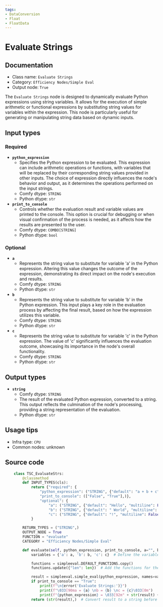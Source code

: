 ```yaml
---
tags:
- DataConversion
- Float
- FloatData
---
```


# Evaluate Strings
## Documentation
- Class name: `Evaluate Strings`
- Category: `Efficiency Nodes/Simple Eval`
- Output node: `True`

The `Evaluate Strings` node is designed to dynamically evaluate Python expressions using string variables. It allows for the execution of simple arithmetic or functional expressions by substituting string values for variables within the expression. This node is particularly useful for generating or manipulating string data based on dynamic inputs.
## Input types
### Required
- **`python_expression`**
    - Specifies the Python expression to be evaluated. This expression can include arithmetic operations or functions, with variables that will be replaced by their corresponding string values provided in other inputs. The choice of expression directly influences the node's behavior and output, as it determines the operations performed on the input strings.
    - Comfy dtype: `STRING`
    - Python dtype: `str`
- **`print_to_console`**
    - Controls whether the evaluation result and variable values are printed to the console. This option is crucial for debugging or when visual confirmation of the process is needed, as it affects how the results are presented to the user.
    - Comfy dtype: `COMBO[STRING]`
    - Python dtype: `bool`
### Optional
- **`a`**
    - Represents the string value to substitute for variable 'a' in the Python expression. Altering this value changes the outcome of the expression, demonstrating its direct impact on the node's execution and results.
    - Comfy dtype: `STRING`
    - Python dtype: `str`
- **`b`**
    - Represents the string value to substitute for variable 'b' in the Python expression. This input plays a key role in the evaluation process by affecting the final result, based on how the expression utilizes this variable.
    - Comfy dtype: `STRING`
    - Python dtype: `str`
- **`c`**
    - Represents the string value to substitute for variable 'c' in the Python expression. The value of 'c' significantly influences the evaluation outcome, showcasing its importance in the node's overall functionality.
    - Comfy dtype: `STRING`
    - Python dtype: `str`
## Output types
- **`string`**
    - Comfy dtype: `STRING`
    - The result of the evaluated Python expression, converted to a string. This output reflects the culmination of the node's processing, providing a string representation of the evaluation.
    - Python dtype: `str`
## Usage tips
- Infra type: `CPU`
- Common nodes: unknown


## Source code
```python
    class TSC_EvaluateStrs:
        @classmethod
        def INPUT_TYPES(cls):
            return {"required": {
                "python_expression": ("STRING", {"default": "a + b + c", "multiline": False}),
                "print_to_console": (["False", "True"],)},
                "optional": {
                    "a": ("STRING", {"default": "Hello", "multiline": False}),
                    "b": ("STRING", {"default": " World", "multiline": False}),
                    "c": ("STRING", {"default": "!", "multiline": False}), }
            }

        RETURN_TYPES = ("STRING",)
        OUTPUT_NODE = True
        FUNCTION = "evaluate"
        CATEGORY = "Efficiency Nodes/Simple Eval"

        def evaluate(self, python_expression, print_to_console, a="", b="", c=""):
            variables = {'a': a, 'b': b, 'c': c}  # Define the variables for the expression

            functions = simpleeval.DEFAULT_FUNCTIONS.copy()
            functions.update({"len": len})  # Add the functions for the expression

            result = simpleeval.simple_eval(python_expression, names=variables, functions=functions)
            if print_to_console == "True":
                print(f"\n{error('Evaluate Strings:')}")
                print(f"\033[90ma = {a} \nb = {b} \nc = {c}\033[0m")
                print(f"{python_expression} = \033[92m" + str(result) + "\033[0m")
            return (str(result),)  # Convert result to a string before returning

```
